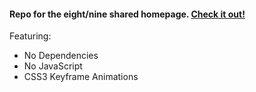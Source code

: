 #### Repo for the eight/nine shared homepage. [Check it out!](http://eightnine.co)

Featuring:
 * No Dependencies
 * No JavaScript
 * CSS3 Keyframe Animations

